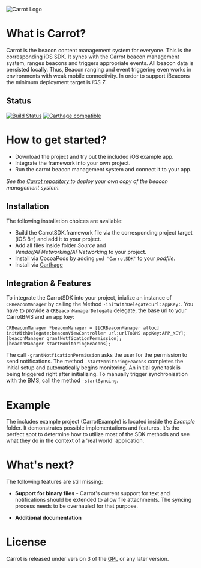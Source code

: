 ![Carrot Logo](https://cdn.rawgit.com/CarrotBCMS/Carrot/master/client/app/images/logo_alt.svg)                                           

# What is Carrot?

Carrot is the beacon content management system for everyone. This is the corresponding iOS SDK. It syncs with the Carrot beacon management system, ranges beacons and triggers appropriate events. All beacon data is persisted locally. Thus, Beacon ranging und event triggering even works in environments with weak mobile connectivity. In order to support iBeacons the minimum deployment target is _iOS 7_.  

## Status
                                                                                                                     
[![Build Status](https://travis-ci.org/CarrotBCMS/CarrotSDK.svg?branch=master)](https://travis-ci.org/CarrotBCMS/CarrotSDK)
[![Carthage compatible](https://img.shields.io/badge/Carthage-compatible-4BC51D.svg?style=flat)](https://github.com/Carthage/Carthage)

# How to get started?

+ Download the project and try out the included iOS example app.
+ Integrate the framework into your own project.
+ Run the carrot beacon management system and connect it to your app.

_See the [Carrot repository ](https://github.com/CarrotBCMS/Carrot) to deploy your own copy of the beacon management system._

## Installation

The following installation choices are available:

+ Build the CarrotSDK.framework file via the corresponding project target (iOS 8+) and add it to your project.
+ Add all files inside folder _Source_ and _Vendor/AFNetworking/AFNetworking_ to your project.
+ Install via CocoaPods by adding `pod 'CarrotSDK'` to your _podfile_.
+ Install via [Carthage](https://github.com/Carthage/Carthage)

## Integration & Features

To integrate the CarrotSDK into your project, inialize an instance of `CRBeaconManager` by calling the Method `-initWithDelegate:url:appKey:`. You have to provide a `CRBeaconManagerDelegate` delegate, the base url to your CarrotBMS and an app key:

```
CRBeaconManager *beaconManager = [[CRBeaconManager alloc] initWithDelegate:beaconViewController url:urlToBMS appKey:APP_KEY];
[beaconManager grantNotficationPermission];
[beaconManager startMonitoringBeacons];
```

The call `-grantNotficationPermission` asks the user for the permission to send notifications. The method `-startMonitoringBeacons` completes the initial setup and automatically begins monitoring. An initial sync task is being triggered right after initializing. To manually trigger synchronisation with the BMS, call the method `-startSyncing`. 

# Example

The includes example project (CarrotExample) is located inside the _Example_ folder. It demonstrates possible implementations and features. It's the perfect spot to determine how to utilize most of the SDK methods and see what they do in the context of a 'real world' application.

# What's next?

The following features are still missing:

+ __Support for binary files__ - Carrot's current support for text and notifications should be extended to allow file attachments. The syncing process needs to be overhauled for that purpose.

+ __Additional documentation__

# License

Carrot is released under version 3 of the [GPL](http://www.gnu.org/licenses/gpl-3.0.en.html) or any later version.
